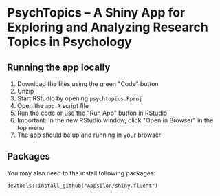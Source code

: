 # PsychTopics – A Shiny App for Exploring and Analyzing Research Topics in Psychology

## Running the app locally

1. Download the files using the green "Code" button
2. Unzip 
3. Start RStudio by opening `psychtopics.Rproj`
4. Open the `app.R` script file
5. Run the code or use the "Run App" button in RStudio
6. Important: In the new RStudio window, click "Open in Browser" in the top menu
7. The app should be up and running in your browser!

## Packages

You may also need to the install following packages:
```install.packages(c('config','echarts4r','golem','htmlwidgets','reactable','shiny.fluent','shiny.react','shiny.router','tsbox'))
devtools::install_github("Appsilon/shiny.fluent")
```